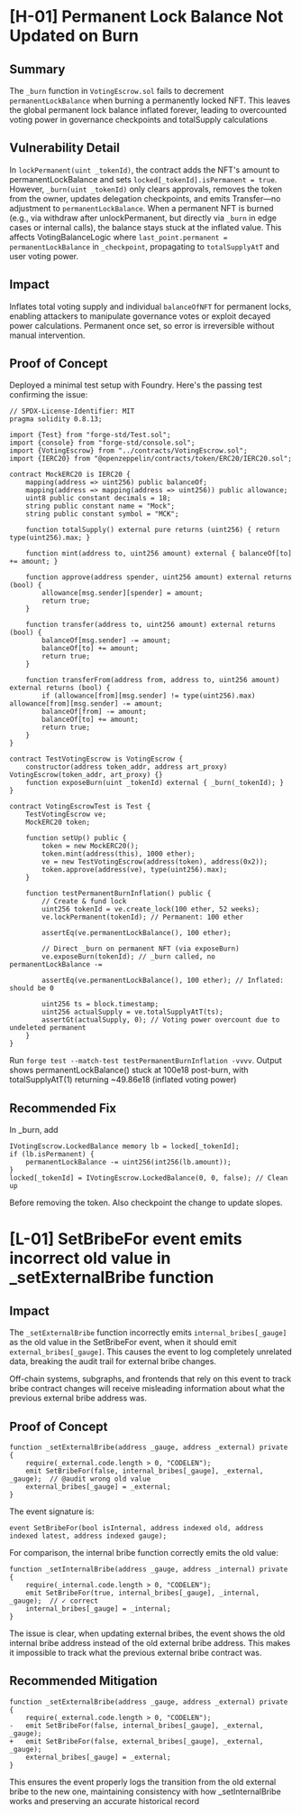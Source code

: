 # [H-01] Permanent Lock Balance Not Updated on Burn

## Summary
The `_burn` function in `VotingEscrow.sol` fails to decrement `permanentLockBalance` when burning a permanently locked NFT. This leaves the global permanent lock balance inflated forever, leading to overcounted voting power in governance checkpoints and totalSupply calculations

## Vulnerability Detail
In `lockPermanent(uint _tokenId)`, the contract adds the NFT's amount to permanentLockBalance and sets `locked[_tokenId].isPermanent = true`. However, `_burn(uint _tokenId)` only clears approvals, removes the token from the owner, updates delegation checkpoints, and emits Transfer—no adjustment to `permanentLockBalance`.
When a permanent NFT is burned (e.g., via withdraw after unlockPermanent, but directly via `_burn` in edge cases or internal calls), the balance stays stuck at the inflated value. This affects VotingBalanceLogic where `last_point.permanent = permanentLockBalance` in `_checkpoint`, propagating to `totalSupplyAtT` and user voting power.


## Impact
Inflates total voting supply and individual `balanceOfNFT` for permanent locks, enabling attackers to manipulate governance votes or exploit decayed power calculations. Permanent once set, so error is irreversible without manual intervention.

## Proof of Concept
Deployed a minimal test setup with Foundry. Here's the passing test confirming the issue:
``` solidity
// SPDX-License-Identifier: MIT
pragma solidity 0.8.13;

import {Test} from "forge-std/Test.sol";
import {console} from "forge-std/console.sol"; 
import {VotingEscrow} from "../contracts/VotingEscrow.sol";
import {IERC20} from "@openzeppelin/contracts/token/ERC20/IERC20.sol";

contract MockERC20 is IERC20 {
    mapping(address => uint256) public balanceOf;
    mapping(address => mapping(address => uint256)) public allowance;
    uint8 public constant decimals = 18;
    string public constant name = "Mock";
    string public constant symbol = "MCK";

    function totalSupply() external pure returns (uint256) { return type(uint256).max; }

    function mint(address to, uint256 amount) external { balanceOf[to] += amount; }

    function approve(address spender, uint256 amount) external returns (bool) {
        allowance[msg.sender][spender] = amount;
        return true;
    }

    function transfer(address to, uint256 amount) external returns (bool) {
        balanceOf[msg.sender] -= amount;
        balanceOf[to] += amount;
        return true;
    }

    function transferFrom(address from, address to, uint256 amount) external returns (bool) {
        if (allowance[from][msg.sender] != type(uint256).max) allowance[from][msg.sender] -= amount;
        balanceOf[from] -= amount;
        balanceOf[to] += amount;
        return true;
    }
}

contract TestVotingEscrow is VotingEscrow {
    constructor(address token_addr, address art_proxy) VotingEscrow(token_addr, art_proxy) {}
    function exposeBurn(uint _tokenId) external { _burn(_tokenId); }
}

contract VotingEscrowTest is Test {
    TestVotingEscrow ve;
    MockERC20 token;

    function setUp() public {
        token = new MockERC20();
        token.mint(address(this), 1000 ether);
        ve = new TestVotingEscrow(address(token), address(0x2));
        token.approve(address(ve), type(uint256).max);
    }

    function testPermanentBurnInflation() public {
        // Create & fund lock
        uint256 tokenId = ve.create_lock(100 ether, 52 weeks);
        ve.lockPermanent(tokenId); // Permanent: 100 ether

        assertEq(ve.permanentLockBalance(), 100 ether);

        // Direct _burn on permanent NFT (via exposeBurn)
        ve.exposeBurn(tokenId); // _burn called, no permanentLockBalance -=

        assertEq(ve.permanentLockBalance(), 100 ether); // Inflated: should be 0

        uint256 ts = block.timestamp;
        uint256 actualSupply = ve.totalSupplyAtT(ts);
        assertGt(actualSupply, 0); // Voting power overcount due to undeleted permanent
    }
}

```
Run `forge test --match-test testPermanentBurnInflation -vvvv`. Output shows permanentLockBalance() stuck at 100e18 post-burn, with totalSupplyAtT(1) returning ~49.86e18 (inflated voting power)

## Recommended Fix
In _burn, add
``` solidity
IVotingEscrow.LockedBalance memory lb = locked[_tokenId];
if (lb.isPermanent) {
    permanentLockBalance -= uint256(int256(lb.amount));
}
locked[_tokenId] = IVotingEscrow.LockedBalance(0, 0, false); // Clean up
```
Before removing the token. Also checkpoint the change to update slopes.

# [L-01] SetBribeFor event emits incorrect old value in _setExternalBribe function
## Impact
The `_setExternalBribe` function incorrectly emits `internal_bribes[_gauge]` as the old value in the SetBribeFor event, when it should emit `external_bribes[_gauge]`. This causes the event to log completely unrelated data, breaking the audit trail for external bribe changes.

Off-chain systems, subgraphs, and frontends that rely on this event to track bribe contract changes will receive misleading information about what the previous external bribe address was.

## Proof of Concept
```solidity
function _setExternalBribe(address _gauge, address _external) private {
    require(_external.code.length > 0, "CODELEN");
    emit SetBribeFor(false, internal_bribes[_gauge], _external, _gauge);  // @audit wrong old value
    external_bribes[_gauge] = _external;
}
```
The event signature is:
```solidity
event SetBribeFor(bool isInternal, address indexed old, address indexed latest, address indexed gauge);
```
For comparison, the internal bribe function correctly emits the old value:
```solidity
function _setInternalBribe(address _gauge, address _internal) private {
    require(_internal.code.length > 0, "CODELEN");
    emit SetBribeFor(true, internal_bribes[_gauge], _internal, _gauge);  // ✓ correct
    internal_bribes[_gauge] = _internal;
}
```
The issue is clear, when updating external bribes, the event shows the old internal bribe address instead of the old external bribe address. This makes it impossible to track what the previous external bribe contract was.

## Recommended Mitigation
```solidity
function _setExternalBribe(address _gauge, address _external) private {
    require(_external.code.length > 0, "CODELEN");
-   emit SetBribeFor(false, internal_bribes[_gauge], _external, _gauge);
+   emit SetBribeFor(false, external_bribes[_gauge], _external, _gauge);
    external_bribes[_gauge] = _external;
}
```
This ensures the event properly logs the transition from the old external bribe to the new one, maintaining consistency with how _setInternalBribe works and preserving an accurate historical record
